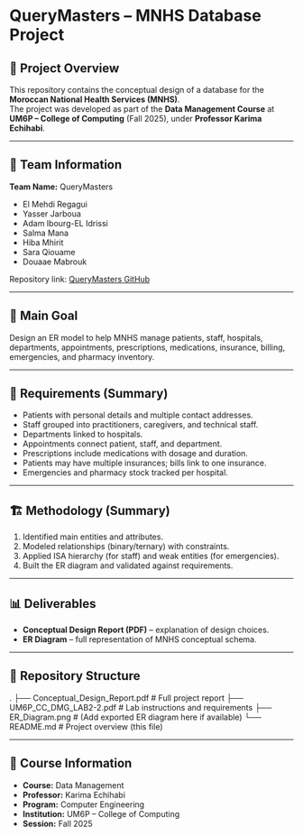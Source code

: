 # QueryMasters – MNHS Database Project

## 📌 Project Overview
This repository contains the conceptual design of a database for the **Moroccan National Health Services (MNHS)**.  
The project was developed as part of the **Data Management Course** at **UM6P – College of Computing** (Fall 2025), under **Professor Karima Echihabi**.

---

## 👥 Team Information
**Team Name:** QueryMasters

- El Mehdi Regagui  
- Yasser Jarboua  
- Adam Ibourg-EL Idrissi  
- Salma Mana  
- Hiba Mhirit  
- Sara Qiouame  
- Douaae Mabrouk  

Repository link: [QueryMasters GitHub](https://github.com/yasserJarboua/QueryMasters/)

---

## 🎯 Main Goal
Design an ER model to help MNHS manage patients, staff, hospitals, departments, appointments, prescriptions, medications, insurance, billing, emergencies, and pharmacy inventory.

---

## 📖 Requirements (Summary)
- Patients with personal details and multiple contact addresses.  
- Staff grouped into practitioners, caregivers, and technical staff.  
- Departments linked to hospitals.  
- Appointments connect patient, staff, and department.  
- Prescriptions include medications with dosage and duration.  
- Patients may have multiple insurances; bills link to one insurance.  
- Emergencies and pharmacy stock tracked per hospital.  

---

## 🏗️ Methodology (Summary)
1. Identified main entities and attributes.  
2. Modeled relationships (binary/ternary) with constraints.  
3. Applied ISA hierarchy (for staff) and weak entities (for emergencies).  
4. Built the ER diagram and validated against requirements.  

---

## 📊 Deliverables
- **Conceptual Design Report (PDF)** – explanation of design choices.  
- **ER Diagram** – full representation of MNHS conceptual schema.  

---

## 📂 Repository Structure
.
├── Conceptual_Design_Report.pdf # Full project report
├── UM6P_CC_DMG_LAB2-2.pdf # Lab instructions and requirements
├── ER_Diagram.png # (Add exported ER diagram here if available)
└── README.md # Project overview (this file)

---

## 📅 Course Information
- **Course:** Data Management  
- **Professor:** Karima Echihabi  
- **Program:** Computer Engineering  
- **Institution:** UM6P – College of Computing  
- **Session:** Fall 2025  
